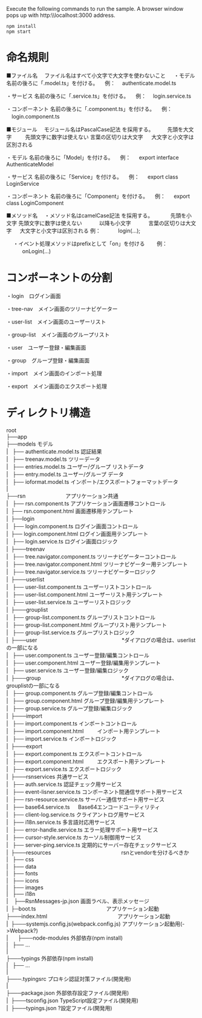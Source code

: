 
Execute the following commands to run the sample. A browser window pops up with http:\\\\localhost:3000 address.

```
npm install
npm start
```

# 命名規則
■ファイル名
　ファイル名はすべて小文字で大文字を使わないこと
　
・モデル
 名前の後ろに「.model.ts」を付ける。
　例：
　authenticate.model.ts   

・サービス
 名前の後ろに「.service.ts」を付ける。
　例：
　login.service.ts    

・コンポーネント
 名前の後ろに「.component.ts」を付ける。
　例：
　login.component.ts

■モジュール
　モジュール名はPascalCase記法 を採用する。
　　 先頭を大文字
　　 先頭文字に数字は使えない
     言葉の区切りは大文字
　   大文字と小文字は区別される

・モデル
  名前の後ろに「Model」を付ける。
　例：
　  export interface AuthenticateModel

・サービス
  名前の後ろに「Service」を付ける。
　例：
　 export class LoginService

・コンポーネント
  名前の後ろに「Component」を付ける。
　例：
　  export class LoginComponent

■メソッド名
　・メソッド名はcamelCase記法 を採用する。
　　　先頭を小文字
      先頭文字に数字は使えない
　　　以降も小文字
　　　言葉の区切りは大文字
　    大文字と小文字は区別される
   例：
　　　login(...);

　 ・イベント処理メソッドはprefixとして「on」を付ける
　　例：
　　　onLogin(...)
# コンポーネントの分割
・login　ログイン画面

・tree-nav　メイン画面のツリーナビゲーター

・user-list　メイン画面のユーザーリスト

・group-list　メイン画面のグループリスト

・user　ユーザー登録・編集画面

・group　グループ登録・編集画面

・import　メイン画面のインポート処理

・export　メイン画面のエクスポート処理


# ディレクトリ構造
root                                                
 ├──app                                             
     ├──models                                モデル                                  
     |    ├── authenticate.model.ts           認証結果                     
     |    ├── treenav.model.ts                ツリーデータ               
     |    ├── entries.model.ts                ユーザー/グループ リストデータ                                  
     |    ├── entry.model.ts                  ユーザー/グループ データ                                  
     |    ├── ioformat.model.ts               インポート/エクスポートフォーマットデータ                                  
     |  
     ├──rsn                   　　　　　　　  アプリケーション共通                                  
     |    ├── rsn.component.ts                アプリケーション画面遷移コントロール                                  
     |    ├── rsn.component.html              画面遷移用テンプレート                                  
     | 
     ├──login                  　　　　　　　　　                                  
     |    ├── login.component.ts              ログイン画面コントロール                                  
     |    ├── login.component.html            ログイン画面用テンプレート                                  
     |    ├── login.service.ts                ログイン画面ロジック                                  
     | 
     ├───treenav　　　　　　　　　　　　　　　　　　　　                                      
     |    ├── tree.navigator.component.ts     ツリーナビゲーターコントロール                                         
     |    ├── tree.navigator.component.html   ツリーナビゲーター用テンプレート              
     |    ├── tree.navigator.service.ts       ツリーナビゲーターロジック    
     | 
     ├───userlist　　　　　　　　　　　　　　　　　　　　    
     |    ├── user-list.component.ts          ユーザーリストコントロール       
     |    ├── user-list.component.html        ユーザーリスト用テンプレート              
     |    ├── user-list.service.ts            ユーザーリストロジック                                      
     | 
     ├───grouplist　　　　　　　　　　　　　　　　　　　　    
     |    ├── group-list.component.ts         グループリストコントロール       
     |    ├── group-list.component.html       グループリスト用テンプレート              
     |    ├── group-list.service.ts           グループリストロジック    
     | 
     ├───user　　　　　　　　　　　　　　　　*ダイアログの場合は、userlistの一部になる                                  
     |    ├── user.component.ts               ユーザー登録/編集コントロール       
     |    ├── user.component.html             ユーザー登録/編集用テンプレート              
     |    ├── user.service.ts                 ユーザー登録/編集ロジック                                      
     | 
     ├───group　　　　　　　　　　　　　　　 *ダイアログの場合は、grouplistの一部になる                                  
     |    ├── group.component.ts              グループ登録/編集コントロール                                         
     |    ├── group.component.html            グループ登録/編集用テンプレート                                                
     |    ├── group.service.ts                グループ登録/編集ロジック                                                    
     | 
     ├───import　　　　　　　　　　　　　　　　　　　　                                      
     |    ├── import.component.ts             インポートコントロール                                         
     |    ├── import.component.html        　　 インポート用テンプレート                                                
     |    ├── import.service.ts               インポートロジック                                             
     | 
     ├───export　　　　　　　　　　　　　　　　　　　　                                      
     |    ├── export.component.ts             エクスポートコントロール                                         
     |    ├── export.component.html        　　 エクスポート用テンプレート                                                
     |    ├── export.service.ts               エクスポートロジック                                             
     | 
     ├───rsnservices                         共通サービス                                  
     |    ├── auth.service.ts                 認証チェック用サービス                                       
     |    ├── event-lisner.service.ts         コンポーネント間通信サポート用サービス                                                
     |    ├── rsn-resource.service.ts         サーバー通信サポート用サービス                                             
     |    ├── base64.service.ts        　      Base64エンコードユーティリティ                                             
     |    ├── client-log.service.ts           クライアントログ用サービス           
     |    ├── i18n.service.ts                 多言語対応用サービス                                             
     |    ├── error-handle.service.ts         エラー処理サポート用サービス                                  
     |    ├── cursor-style.service.ts         カーソル制御用サービス                                  
     |    ├── server-ping.service.ts          定期的にサーバー存在チェックサービス                                  
     | 
     ├───resources　　　　　　　　　　　　　            rsnとvendorを分けるべきか                                  
     |    ├── css                                  
     |    ├── data        　                                
     |    ├── fonts                                      
     |    ├── icons        　                             
     |    ├── images                                      
     |    ├── i18n                                  
     |       ├──RsnMessages-jp.json            画面ラベル、表示メッセージ                                  
     | 
     ├─boot.ts　　　　　　　　　　　　　                アプリケーション起動                                  
 ├───index.html　　　　　　　　　　　　　               アプリケーション起動                                  
 | 
 ├───systemjs.config.js(webpack.config.js)   アプリケーション起動用(->Webpack?)                                  
 |  　
 ├───node-modules                            外部依存(npm install)                                  
 |        ├── ...                                       
 |                                   
 ├───typings                                 外部依存(npm install)                                                                    
 |        ├── ...                                       
 |                                   
 ├───.typingsrc                              プロキシ認証対策ファイル(開発用)                                  
 |                                   
 ├───package.json                            外部依存設定ファイル(開発用)                                  
 | 
 ├───tsconfig.json                           TypeScript設定ファイル(開発用)                                  
 | 
 ├───typings.json                            ?設定ファイル(開発用)                                  

